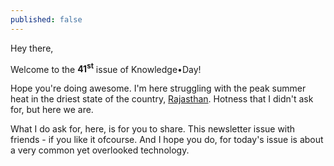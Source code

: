 ```yaml
---
published: false
---
```

Hey there,

Welcome to the <strong>41<sup>st</sup></strong> issue of Knowledge•Day!

Hope you're doing awesome. I'm here struggling with the peak summer heat in the driest state of the country, [Rajasthan](https://en.wikipedia.org/wiki/Rajasthan). Hotness that I didn't ask for, but here we are.  

What I do ask for, here, is for you to share. This newsletter issue with friends - if you like it ofcourse. And I hope you do, for today's issue is about a very common yet overlooked technology.  